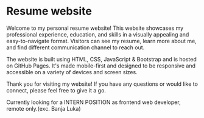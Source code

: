 # Resume website
 
Welcome to my personal resume website! This website showcases my professional experience, education, and skills in a visually appealing and easy-to-navigate format. Visitors can see my resume, learn more about me, and find different communication channel to reach out.

The website is built using  HTML, CSS, JavaScript & Bootstrap and is hosted on GitHub Pages. 
It's made mobile-first and designed to be responsive and accessible on a variety of devices and screen sizes.

Thank you for visiting my website! If you have any questions or would like to connect, please feel free to give it a go.

Currently looking for a INTERN POSITION as frontend web developer, remote only.(exc. Banja Luka)
